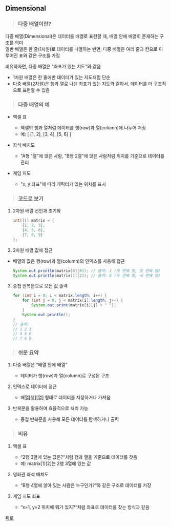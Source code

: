 ## Dimensional
> ### 다중 배열이란?
다중 배열(Dimensional)은 데이터를 배열로 표현할 때, 배열 안에 배열이 존재하는 구조를 의미</br>
일반 배열은 한 줄(1차원)로 데이터를 나열하는 반면, 다중 배열은 여러 줄과 칸으로 이루어진 표와 같은 구조를 가짐

비유하자면, 다중 배열은 "좌표가 있는 지도"와 같음
- 1차원 배열은 한 줄에만 데이터가 있는 지도처럼 단순
- 다중 배열(2차원)은 행과 열로 나뉜 좌표가 있는 지도와 같아서, 데이터를 더 구조적으로 표현할 수 있음

> ### 다중 배열의 예
- 엑셀 표
    - 엑셀의 행과 열처럼 데이터를 행(row)과 열(column)에 나누어 저장
    - 예: [ [1, 2], [3, 4], [5, 6] ]

- 좌석 배치도
    - "A형 1열"에 앉은 사람, "B행 2열"에 앉은 사람처럼 위치를 기준으로 데이터를 관리

- 게임 지도
    - "x, y 좌표"에 따라 캐릭터가 있는 위치를 표시

> ### 코드로 보기
1. 2차원 배열 선언과 초기화
    ```java
    int[][] matrix = {
        {1, 2, 3},
        {4, 5, 6},
        {7, 8, 9}
    };
    ```

2. 2차원 배열 값에 접근
- 배열의 값은 행(row)과 열(column)의 인덱스를 사용해 접근
    ```java
    System.out.println(matrix[0][0]); // 출력: 1 (첫 번째 행, 첫 번째 열)
    System.out.println(matrix[1][2]); // 출력: 6 (두 번째 행, 세 번째 열)
    ```

3. 중첩 반복문으로 모든 값 출력
    ```java
    for (int i = 0; i < matrix.length; i++) {
        for (int j = 0; j < matrix[i].length; j++) {
            System.out.print(matrix[i][j] + " ");
        }
        System.out.println();
    }
    // 출력:
    // 1 2 3
    // 4 5 6
    // 7 8 9
    ```

> ### 쉬운 요약
1.	다중 배열은 “배열 안에 배열”
	- 데이터가 행(row)과 열(column)로 구성된 구조

2.	인덱스로 데이터에 접근
	- 배열[행][열] 형태로 데이터를 저장하거나 가져옴

3.	반복문을 활용하여 효율적으로 처리 가능
	- 중첩 반복문을 사용해 모든 데이터를 탐색하거나 출력

> ### 비유
1.	엑셀 표
	- “2행 3열에 있는 값은?“처럼 행과 열을 기준으로 데이터를 찾음
	- 예: matrix[1][2]는 2행 3열에 있는 값

2.	영화관 좌석 배치도
	- “B행 4열에 앉아 있는 사람은 누구인가?“와 같은 구조로 데이터를 저장

3.	게임 지도 좌표
	- “x=1, y=2 위치에 뭐가 있지?“처럼 좌표로 데이터를 찾는 방식과 같음

[뒤로](java.md)